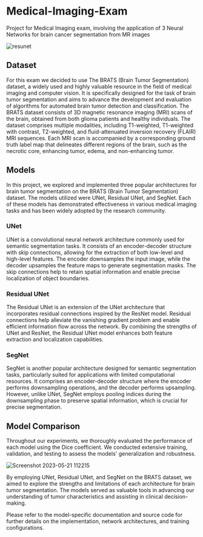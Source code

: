 # Medical-Imaging-Exam
Project for Medical Imaging exam, involving the application of 3 Neural Networks for brain cancer segmentation from MR images

![resunet](https://github.com/MattLanzUnimib/Medical-Imaging-Exam/assets/98222024/7bda0091-dbd3-4445-b78b-26a0a1def9fc)

## Dataset
For this exam we decided to use The BRATS (Brain Tumor Segmentation) dataset, a widely used and highly valuable resource in the field of medical imaging and computer vision. It is specifically designed for the task of brain tumor segmentation and aims to advance the development and evaluation of algorithms for automated brain tumor detection and classification.
The BRATS dataset consists of 3D magnetic resonance imaging (MRI) scans of the brain, obtained from both glioma patients and healthy individuals. The dataset comprises multiple modalities, including T1-weighted, T1-weighted with contrast, T2-weighted, and fluid-attenuated inversion recovery (FLAIR) MRI sequences. Each MRI scan is accompanied by a corresponding ground truth label map that delineates different regions of the brain, such as the necrotic core, enhancing tumor, edema, and non-enhancing tumor.


## Models
In this project, we explored and implemented three popular architectures for brain tumor segmentation on the BRATS (Brain Tumor Segmentation) dataset. The models utilized were UNet, Residual UNet, and SegNet. Each of these models has demonstrated effectiveness in various medical imaging tasks and has been widely adopted by the research community.

### UNet
UNet is a convolutional neural network architecture commonly used for semantic segmentation tasks. It consists of an encoder-decoder structure with skip connections, allowing for the extraction of both low-level and high-level features. The encoder downsamples the input image, while the decoder upsamples the feature maps to generate segmentation masks. The skip connections help to retain spatial information and enable precise localization of object boundaries.

### Residual UNet
The Residual UNet is an extension of the UNet architecture that incorporates residual connections inspired by the ResNet model. Residual connections help alleviate the vanishing gradient problem and enable efficient information flow across the network. By combining the strengths of UNet and ResNet, the Residual UNet model enhances both feature extraction and localization capabilities.

### SegNet
SegNet is another popular architecture designed for semantic segmentation tasks, particularly suited for applications with limited computational resources. It comprises an encoder-decoder structure where the encoder performs downsampling operations, and the decoder performs upsampling. However, unlike UNet, SegNet employs pooling indices during the downsampling phase to preserve spatial information, which is crucial for precise segmentation.

## Model Comparison
Throughout our experiments, we thoroughly evaluated the performance of each model using the Dice coefficient. We conducted extensive training, validation, and testing to assess the models' generalization and robustness.

![Screenshot 2023-05-21 112215](https://github.com/MattLanzUnimib/Medical-Imaging-Exam/assets/98222024/ef96302b-cb03-40c8-92c4-80d6f2793ca8)

By employing UNet, Residual UNet, and SegNet on the BRATS dataset, we aimed to explore the strengths and limitations of each architecture for brain tumor segmentation. The models served as valuable tools in advancing our understanding of tumor characteristics and assisting in clinical decision-making.

Please refer to the model-specific documentation and source code for further details on the implementation, network architectures, and training configurations. 
